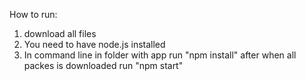 How to run:
1. download all files 
2. You need to have node.js installed 
3. In command line in folder with app run "npm install" after when all packes is downloaded run "npm start"
